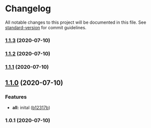 # Changelog

All notable changes to this project will be documented in this file. See [standard-version](https://github.com/conventional-changelog/standard-version) for commit guidelines.

### [1.1.3](https://github.com/BryanAdamss/gen-file/compare/v1.1.2...v1.1.3) (2020-07-10)

### [1.1.2](https://github.com/BryanAdamss/gen-file/compare/v1.1.1...v1.1.2) (2020-07-10)

### [1.1.1](https://github.com/BryanAdamss/gen-file/compare/v1.1.0...v1.1.1) (2020-07-10)

## [1.1.0](https://github.com/BryanAdamss/gen-file/compare/v1.0.1...v1.1.0) (2020-07-10)


### Features

* **all:** inital ([b12317b](https://github.com/BryanAdamss/gen-file/commit/b12317b8e89e200bdaafe8635c63d23d42be6981))

### 1.0.1 (2020-07-10)
